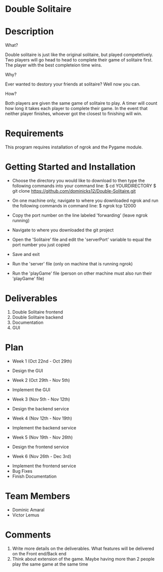 # Double Solitaire

# Description
What?

Double solitaire is just like the original solitaire, but played competetively. Two players will go head to head to complete their game of solitaire first. The player with the best completeion time wins. 

Why?

Ever wanted to destory your friends at solitaire? Well now you can.

How?

Both players are given the same game of solitaire to play. A timer will count how long it takes each player to complete their game. In the event that neither player finishes, whoever got the closest to finishing will win.

# Requirements
This program requires installation of ngrok and the Pygame module.

# Getting Started and Installation
- Choose the directory you would like to download to then type the following commands into your command line:
$ cd YOURDIRECTORY
$ git clone https://github.com/dominicks12/Double-Solitaire.git


- On one machine only, navigate to where you downloaded ngrok and run the following commands in command line:
$ ngrok tcp 12000

- Copy the port number on the line labeled 'forwarding' (leave ngrok running)
- Navigate to where you downloaded the git project
- Open the 'Solitaire' file and edit the 'serverPort' variable to equal the port number you just copied
- Save and exit

- Run the 'server' file (only on machine that is running ngrok)
- Run the 'playGame' file (person on other machine must also run their 'playGame' file)


# Deliverables

1. Double Solitaire frontend
2. Double Solitaire backend
3. Documentation
4. GUI

# Plan
* Week 1 (Oct 22nd - Oct 29th)  
- Design the GUI 

* Week 2 (Oct 29th - Nov 5th)   
- Implement the GUI 

* Week 3 (Nov 5th - Nov 12th)   
- Design the backend service 

* Week 4 (Nov 12th - Nov 19th)   
- Implement the backend service 

* Week 5 (Nov 19th - Nov 26th)   
- Design the frontend service
 
* Week 6 (Nov 26th - Dec 3rd)    
- Implement the frontend service   
- Bug Fixes   
- Finish Documentation 



# Team Members
* Dominic Amaral
* Victor Lemus

# Comments
1. Write more details on the deliverables. What features will be delivered on the Front end/Back end
2. Think about extension of the game. Maybe having more than 2 people play the same game at the same time
